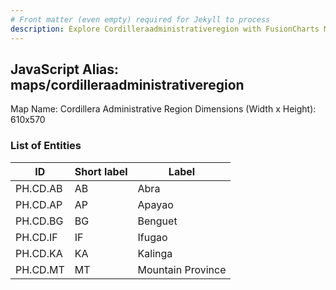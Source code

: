 ```yaml
---
# Front matter (even empty) required for Jekyll to process
description: Explore Cordilleraadministrativeregion with FusionCharts Maps – Detailed features for seamless integration. Try now & enhance your data visualization today! 
---
```


## JavaScript Alias: maps/cordilleraadministrativeregion

Map Name: Cordillera Administrative Region
Dimensions (Width x Height): 610x570





### List of Entities

ID | Short label | Label
---|---|---|
PH.CD.AB | AB | Abra
PH.CD.AP | AP | Apayao
PH.CD.BG | BG | Benguet
PH.CD.IF | IF | Ifugao		
PH.CD.KA | KA | Kalinga
PH.CD.MT | MT | Mountain Province